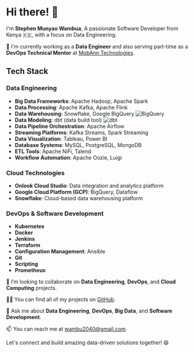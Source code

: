 # Hi there! 👋

I'm **Stephen Munyao Wambua**,
A passionate Software Developer from Kenya 🇰🇪, with a focus on Data Engineering.

🌱 I'm currently working as a **Data Engineer** and also serving part-time as a **DevOps Technical Mentor** at [MobAnn Technologies](https://mobanntechnologies.com/).

## Tech Stack
### Data Engineering
- **Big Data Frameworks**: Apache Hadoop, Apache Spark
- **Data Processing**: Apache Kafka, Apache Flink
- **Data Warehousing**: Snowflake, Google BigQuery ![BigQuery](https://upload.wikimedia.org/wikipedia/commons/5/56/Google_Cloud_BigQuery_Logo.svg)
- **Data Modeling**: dbt (data build tool) ![dbt](https://avatars.githubusercontent.com)
- **Data Pipeline Orchestration**: Apache Airflow
- **Streaming Platforms**: Kafka Streams, Spark Streaming
- **Data Visualization**: Tableau, Power BI
- **Database Systems**: MySQL, PostgreSQL, MongoDB
- **ETL Tools**: Apache NiFi, Talend
- **Workflow Automation**: Apache Oozie, Luigi

### Cloud Technologies
- **Onlook Cloud Studio**: Data integration and analytics platform
- **Google Cloud Platform (GCP)**: BigQuery, Dataflow 
- **Snowflake**: Cloud-based data warehousing platform

### DevOps & Software Development
- **Kubernetes**
- **Docker**
- **Jenkins**
- **Terraform** 
- **Configuration Management**: Ansible
- **Git**
- **Scripting**
- **Prometheus**

👯 I’m looking to collaborate on **Data Engineering**, **DevOps**, and **Cloud Computing** projects.

👨‍💻 You can find all of my projects on [GitHub](https://github.com/steve2040).

💬 Ask me about **Data Engineering**, **DevOps**, **Big Data**, and **Software Development**.

📫 You can reach me at [wambu2040@gmail.com](mailto:wambu2040@gmail.com).

Let's connect and build amazing data-driven solutions together! 😄
